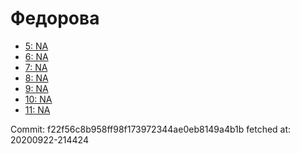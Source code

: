 # Федорова
- [5: NA](5.md)
- [6: NA](6.md)
- [7: NA](7.md)
- [8: NA](8.md)
- [9: NA](9.md)
- [10: NA](10.md)
- [11: NA](11.md)

Commit: f22f56c8b958ff98f173972344ae0eb8149a4b1b
 fetched at: 20200922-214424
